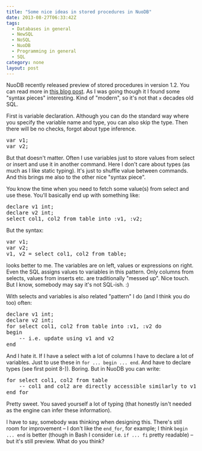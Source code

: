 ```yaml
---
title: "Some nice ideas in stored procedures in NuoDB"
date: 2013-08-27T06:33:42Z
tags:
  - Databases in general
  - NewSQL
  - NoSQL
  - NuoDB
  - Programming in general
  - SQL
category: none
layout: post
---
```

NuoDB recently released preview of stored procedures in version 1.2. You can read more in [this blog post][1]. As I was going though it I found some "syntax pieces" interesting. Kind of "modern", so it's not that `x` decades old SQL.

<!-- excerpt -->

First is variable declaration. Although you can do the standard way where you specify the variable name and type, you can also skip the type. Then there will be no checks, forgot about type inference.

<pre class="brush:sql">
var v1;
var v2;
</pre>

But that doesn't matter. Often I use variables just to store values from select or insert and use it in another command. Here I don't care about types (as much as I like static typing). It's just to shuffle value between commands. And this brings me also to the other nice "syntax piece".

You know the time when you need to fetch some value(s) from select and use these. You'll basically end up with something like:

<pre class="brush:sql">
declare v1 int;
declare v2 int;
select col1, col2 from table into :v1, :v2;
</pre>

But the syntax:

<pre class="brush:sql">
var v1;
var v2;
v1, v2 = select col1, col2 from table;
</pre>

looks better to me. The variables are on left, values or expressions on right. Even the SQL assigns values to variables in this pattern. Only columns from selects, values from inserts etc. are traditionally "messed up". Nice touch. But I know, somebody may say it's not SQL-ish. :)

With selects and variables is also related "pattern" I do (and I think you do too) often:

<pre class="brush:sql">
declare v1 int;
declare v2 int;
for select col1, col2 from table into :v1, :v2 do
begin
	-- i.e. update using v1 and v2
end
</pre>

And I hate it. If I have a select with a lot of columns I have to declare a lot of variables. Just to use these in `for ... begin ... end`. And have to declare types (see first point 8-)). Boring. But in NuoDB you can write:

<pre class="brush:sql">
for select col1, col2 from table
	-- col1 and col2 are directly accessible similarly to v1 and v2
end_for
</pre>

Pretty sweet. You saved yourself a lot of typing (that honestly isn't needed as the engine can infer these information).

I have to say, somebody was thinking when designing this. There's still room for improvement – I don't like the `end_for`, for example; I think `begin ... end` is better (though in Bash I consider i.e. `if ... fi` pretty readable) – but it's still preview. What do you think?

[1]: http://dev.nuodb.com/techblog/nuodb-1-dot-2-sql-stored-procedures
